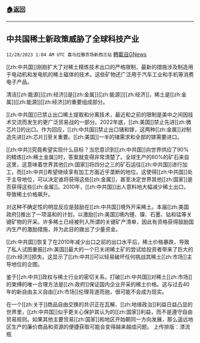 ###  [:house:返回](README.md)
---


## 中共国稀土新政策威胁了全球科技产业
`12/28/2023 1:04 AM UTC 喜马拉雅农场新西兰站` [轉載自GNews](https://gnews.org/articles/2158611)

[[zh:中共国]]刚刚扩大了对稀土精炼技术出口的严格限制，最新的措施涉及制造用于电动机和发电机的稀土磁体的技术。这些矿物还广泛用于汽车工业和手机等消费电子产品。

清洁[[zh:能源]][[zh:经济]]是[[zh:金属]][[zh:能源]][[zh:经济]]，稀土是[[zh:金属]][[zh:能源]][[zh:经济]]的重要组成部分。

[[zh:中共国]]已禁止出口稀土提取和分离技术，最近和之前的限制是美中之间因技术交流而发生的更广泛贸易战的一部分。2022年底，[[zh:美国]]禁止先进[[zh:微芯片]]的出口。作为回应，[[zh:中共国]]禁止出口锗和镓，这两种[[zh:金属]]对制造先进[[zh:芯片]]至关重要。[[zh:美国]]一半的锗需求和全部的镓需要进口。

[[zh:中共]]究竟希望实现什么目标？当您意识到[[zh:中共国]]向世界供应了90%的精炼[[zh:稀土金属]]时，答案就变得非常清楚了。全球生产的60%的矿石来自这里，这意味着世界其他[[zh:国家]]将四分之三的矿石运往[[zh:中共国]]进行加工，而[[zh:中共]]希望继续享有加工方面近乎垄断的地位。这使得[[zh:中共国]]处于主导地位，可以决定谁将获得这些[[zh:金属]]，甚至决定世界其他[[zh:国家]]是否获得这些[[zh:金属]]。2010年，[[zh:中共国]]出人意料地大幅减少稀土出口，导致稀土价格飙升。

对这种不确定性的明显反应是鼓励在[[zh:中共国]]境外开采稀土。本届[[zh:美国政府]]推出了一项温和的计划，以激励[[zh:美国]]境内锂、镍、石墨、钴和锰等关键矿物的开采。许多稀土已经被列入所谓的关键矿产清单，因此有资格获得鼓励国内生产的激励措施，并为此目的拨出了少量资金。

[[zh:中共国]]恢复了在2010年减少出口之前的出口水平后，稀土价格暴跌，导致了私人试图重振[[zh:美国]]最大的一个已关闭稀土矿的尝试给投资者带来了巨大的[[zh:经济]]损失。这显示了[[zh:中共]]可以轻易破坏任何挑战其稀土[[zh:市场]]主导地位的企图。

鉴于[[zh:中共]]政权与稀土行业的密切关系，打破[[zh:中共国]]对稀土[[zh:市场]]的束缚的唯一合理方法是[[zh:政府]]保证国内企业开采的稀土价格。这与过去40年的新自由主义自由[[zh:市场]]伦理背道而驰，很可能不会成为现实。

在一个[[zh:关于]]商品自由交换的共识正在瓦解、[[zh:地缘政治]]利益日益凸显的世界里，[[zh:中共国]]似乎更关心保护其认为的[[zh:国家]]利益，而不是遵守自由贸易规则。如果其他主要贸易[[zh:国家]]和地区开始朝同一方向发展，那么遥远地区生产的廉价商品和资源的便捷获取可能会变得越来越成问题。
上传排版：漂流瓶
